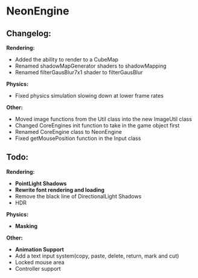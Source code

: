 # NeonEngine

## Changelog:

**Rendering:**
- Added the ability to render to a CubeMap
- Renamed shadowMapGenerator shaders to shadowMapping
- Renamed filterGausBlur7x1 shader to filterGausBlur

**Physics:**
- Fixed physics simulation slowing down at lower frame rates

**Other:**
- Moved image functions from the Util class into the new ImageUtil class
- Changed CoreEngines init function to take in the game object first
- Renamed CoreEngine class to NeonEngine
- Fixed getMousePosition function in the Input class

## Todo:

**Rendering:**
- **PointLight Shadows**
- **Rewrite font rendering and loading**
- Remove the black line of DirectionalLight Shadows
- HDR

**Physics:**
- **Masking**

**Other:**
- **Animation Support**
- Add a text input system(copy, paste, delete, return, mark and cut)
- Locked mouse area
- Controller support
